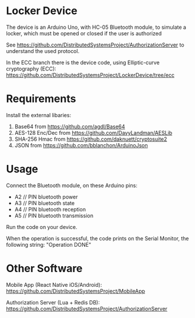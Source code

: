 # Locker Device
The device is an Arduino Uno, with HC-05 Bluetooth module, to simulate a locker, which must be opened or closed if the user is authorized

See https://github.com/DistributedSystemsProject/AuthorizationServer to understand the used protocol.

In the ECC branch there is the device code, using Elliptic-curve cryptography (ECC): https://github.com/DistributedSystemsProject/LockerDevice/tree/ecc

# Requirements
Install the external libaries:
1. Base64 from https://github.com/agdl/Base64
2. AES-128 Enc/Dec from https://github.com/DavyLandman/AESLib
3. SHA-256 Hmac from https://github.com/daknuett/cryptosuite2
4. JSON from https://github.com/bblanchon/ArduinoJson

# Usage
Connect the Bluetooth module, on these Arduino pins:
- A2 // PIN bluetooth power
- A3 // PIN bluetooth state
- A4 // PIN bluetooth reception
- A5 // PIN bluetooth transmission

Run the code on your device.

When the operation is successful, the code prints on the Serial Monitor, the following string:
"Operation DONE"

# Other Software
Mobile App (React Native iOS/Android): https://github.com/DistributedSystemsProject/MobileApp

Authorization Server (Lua + Redis DB): https://github.com/DistributedSystemsProject/AuthorizationServer
